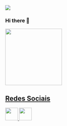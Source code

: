 <div>
<img src="https://user-images.githubusercontent.com/84393232/118855575-45363c00-b8ac-11eb-9ce8-8f5184b8801f.png" >
</div>
  
### Hi there 👋


<div>
  <a href="https://github.com/we-get-dev">
   <img height="180em" src="https://github-readme-stats.vercel.app/api?username=we-get-dev&theme=default&show_icons=true"/> 
   <!--<img height="180em" src="https://github-readme-stats.vercel.app/api/top-langs/?username=we-get-dev&layout=compact&langs_count=16&theme=default"/>-->
 </div>   
  
##
  
<div>
  <h2>Redes Sociais</h2>
    <a href="https://www.youtube.com/channel/UCKPf4xBX5e2mFlWwoQgUOsg" target="_blank">
      <img src="https://github.com/savioandre/Midia_Kit_Web/blob/main/Kit%20de%20M%C3%ADdia%20Web/Youtube/Youtube_Logo.png?raw=true" height=40px>
    </a>  
    <a href = "mailto: wedevget@gmail.com">
      <img src="https://github.com/savioandre/Midia_Kit_Web/blob/main/Kit%20de%20M%C3%ADdia%20Web/Gmail/Gmail_Logo.png?raw=true" height=40px>
    </a>
</div> 
  

